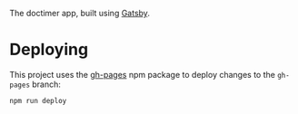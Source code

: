 The doctimer app, built using [Gatsby](https://www.gatsbyjs.org/).

# Deploying

This project uses the [gh-pages](https://www.gatsbyjs.org/docs/how-gatsby-works-with-github-pages/) npm package to deploy changes to the `gh-pages` branch:

```
npm run deploy
```
